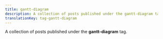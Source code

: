 ```yaml
---
title: gantt-diagram
description: A collection of posts published under the gantt-diagram tag.
translationKey: tag-gantt-diagram
---
```

A collection of posts published under the **gantt-diagram** tag.
